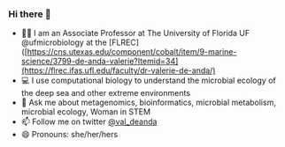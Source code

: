 ### Hi there 👋

- 👩‍🔬 I am an Associate Professor at The University of Florida UF @ufmicrobiology at the [FLREC]([https://cns.utexas.edu/component/cobalt/item/9-marine-science/3799-de-anda-valerie?Itemid=34](https://flrec.ifas.ufl.edu/faculty/dr-valerie-de-anda/)
- 💻 I use computational biology to understand the microbial ecology of the deep sea and other extreme environments
- 💬 Ask me about metagenomics, bioinformatics, microbial metabolism, microbial ecology,  Woman in STEM 
- 📫 Follow me on twitter [@val_deanda](https://twitter.com/val_deanda)
- 😄 Pronouns: she/her/hers

